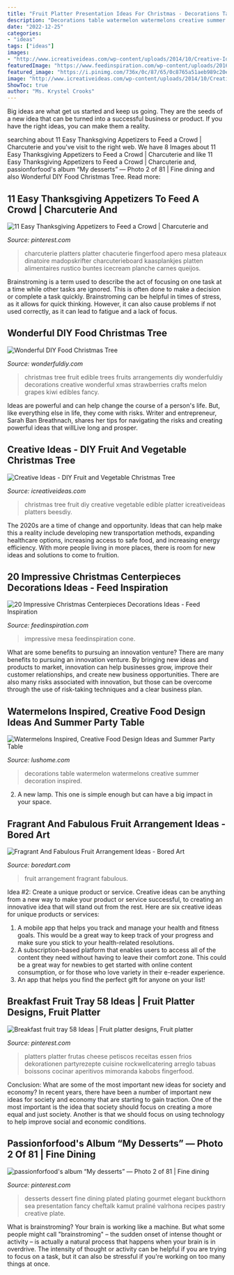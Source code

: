 ```yaml
---
title: "Fruit Platter Presentation Ideas For Christmas - Decorations Table Watermelon Watermelons Creative Summer Decoration Inspired"
description: "Decorations table watermelon watermelons creative summer decoration inspired"
date: "2022-12-25"
categories:
- "ideas"
tags: ["ideas"]
images:
- "http://www.icreativeideas.com/wp-content/uploads/2014/10/Creative-Ideas-DIY-Fruit-and-Vegetable-Christmas-Tree-5.jpg"
featuredImage: "https://www.feedinspiration.com/wp-content/uploads/2016/09/Christmas-Centerpiece-Table-Be-Equipped-Red-Berry-Jar-Cone.jpg"
featured_image: "https://i.pinimg.com/736x/0c/87/65/0c8765a51aeb989c20e4ee00c1bf694d.jpg"
image: "http://www.icreativeideas.com/wp-content/uploads/2014/10/Creative-Ideas-DIY-Fruit-and-Vegetable-Christmas-Tree-5.jpg"
ShowToc: true
author: "Ms. Krystel Crooks"
---
```



Big ideas are what get us started and keep us going. They are the seeds of a new idea that can be turned into a successful business or product. If you have the right ideas, you can make them a reality.

	

		
searching about 11 Easy Thanksgiving Appetizers to Feed a Crowd | Charcuterie and you've visit to the right web. We have 8 Images about 11 Easy Thanksgiving Appetizers to Feed a Crowd | Charcuterie and like 11 Easy Thanksgiving Appetizers to Feed a Crowd | Charcuterie and, passionforfood&#039;s album “My desserts” — Photo 2 of 81 | Fine dining and also Wonderful DIY Food Christmas Tree. Read more:
		
    
## 11 Easy Thanksgiving Appetizers To Feed A Crowd | Charcuterie And

<img loading=lazy src="https://i.pinimg.com/736x/08/17/7e/08177ef3578754ca24a8191952b87c9f.jpg" onerror="this.onerror=null;this.src='https://tse4.mm.bing.net/th?id=OIP.HizhHOrXkuZQosUvd_9omgHaK5&amp;pid=15.1';" alt="11 Easy Thanksgiving Appetizers to Feed a Crowd | Charcuterie and">

_Source: pinterest.com_

>charcuterie platters platter chacuterie fingerfood apero mesa plateaux dinatoire madopskrifter charcuterieboard kaasplankjes platten alimentaires rustico buntes icecream planche carnes queijos. 

	

Brainstroming is a term used to describe the act of focusing on one task at a time while other tasks are ignored. This is often done to make a decision or complete a task quickly. Brainstroming can be helpful in times of stress, as it allows for quick thinking. However, it can also cause problems if not used correctly, as it can lead to fatigue and a lack of focus.

    
## Wonderful DIY Food Christmas Tree

<img loading=lazy src="https://cdn.wonderfuldiy.com/wp-content/uploads/2014/10/edible-Christmas-Tree4.jpg" onerror="this.onerror=null;this.src='https://tse1.mm.bing.net/th?id=OIP.EZku4WkN8C_qyRR_UxSrZAHaF9&amp;pid=15.1';" alt="Wonderful DIY Food Christmas Tree">

_Source: wonderfuldiy.com_

>christmas tree fruit edible trees fruits arrangements diy wonderfuldiy decorations creative wonderful xmas strawberries crafts melon grapes kiwi edibles fancy. 

	

Ideas are powerful and can help change the course of a person's life. But, like everything else in life, they come with risks. Writer and entrepreneur, Sarah Ban Breathnach, shares her tips for navigating the risks and creating powerful ideas that willLive long and prosper.

    
## Creative Ideas - DIY Fruit And Vegetable Christmas Tree

<img loading=lazy src="http://www.icreativeideas.com/wp-content/uploads/2014/10/Creative-Ideas-DIY-Fruit-and-Vegetable-Christmas-Tree-5.jpg" onerror="this.onerror=null;this.src='https://tse3.mm.bing.net/th?id=OIP.eVArzBkbT84YhETdCqjx5wHaHa&amp;pid=15.1';" alt="Creative Ideas - DIY Fruit and Vegetable Christmas Tree">

_Source: icreativeideas.com_

>christmas tree fruit diy creative vegetable edible platter icreativeideas platters beesdiy. 

	

The 2020s are a time of change and opportunity. Ideas that can help make this a reality include developing new transportation methods, expanding healthcare options, increasing access to safe food, and increasing energy efficiency. With more people living in more places, there is room for new ideas and solutions to come to fruition.

    
## 20 Impressive Christmas Centerpieces Decorations Ideas - Feed Inspiration

<img loading=lazy src="https://www.feedinspiration.com/wp-content/uploads/2016/09/Christmas-Centerpiece-Table-Be-Equipped-Red-Berry-Jar-Cone.jpg" onerror="this.onerror=null;this.src='https://tse3.mm.bing.net/th?id=OIP.RiXAUHjKqpoYTfKpLrPgJwHaLH&amp;pid=15.1';" alt="20 Impressive Christmas Centerpieces Decorations Ideas - Feed Inspiration">

_Source: feedinspiration.com_

>impressive mesa feedinspiration cone. 

	

What are some benefits to pursuing an innovation venture?
There are many benefits to pursuing an innovation venture. By bringing new ideas and products to market, innovation can help businesses grow, improve their customer relationships, and create new business opportunities. There are also many risks associated with innovation, but those can be overcome through the use of risk-taking techniques and a clear business plan.

    
## Watermelons Inspired, Creative Food Design Ideas And Summer Party Table

<img loading=lazy src="https://www.lushome.com/wp-content/uploads/2013/07/food-decoration-design-ideas-watermelon-table-decorations-11.jpg" onerror="this.onerror=null;this.src='https://tse1.mm.bing.net/th?id=OIP.uWXLnC8tXB0CMLFtnxJaVQHaKB&amp;pid=15.1';" alt="Watermelons Inspired, Creative Food Design Ideas and Summer Party Table">

_Source: lushome.com_

>decorations table watermelon watermelons creative summer decoration inspired. 

	

2. A new lamp. This one is simple enough but can have a big impact in your space.

    
## Fragrant And Fabulous Fruit Arrangement Ideas - Bored Art

<img loading=lazy src="https://www.boredart.com/wp-content/uploads/2016/04/fruit-arrangement-ideas-2.jpg" onerror="this.onerror=null;this.src='https://tse4.mm.bing.net/th?id=OIP.b-eY4f8j8_T4SfQ9k0Vm6wHaJ7&amp;pid=15.1';" alt="Fragrant And Fabulous Fruit Arrangement Ideas - Bored Art">

_Source: boredart.com_

>fruit arrangement fragrant fabulous. 

	

Idea #2: Create a unique product or service.
Creative ideas can be anything from a new way to make your product or service successful, to creating an innovative idea that will stand out from the rest. Here are six creative ideas for unique products or services: 
1. A mobile app that helps you track and manage your health and fitness goals. This would be a great way to keep track of your progress and make sure you stick to your health-related resolutions. 
2. A subscription-based platform that enables users to access all of the content they need without having to leave their comfort zone. This could be a great way for newbies to get started with online content consumption, or for those who love variety in their e-reader experience. 
3. An app that helps you find the perfect gift for anyone on your list!

    
## Breakfast Fruit Tray 58 Ideas | Fruit Platter Designs, Fruit Platter

<img loading=lazy src="https://i.pinimg.com/736x/0c/87/65/0c8765a51aeb989c20e4ee00c1bf694d.jpg" onerror="this.onerror=null;this.src='https://tse4.mm.bing.net/th?id=OIP.YRBcqob-K68dryrFZOun_QAAAA&amp;pid=15.1';" alt="Breakfast fruit tray 58 Ideas | Fruit platter designs, Fruit platter">

_Source: pinterest.com_

>platters platter frutas cheese petiscos receitas essen frios dekorationen partyrezepte cuisine rockwellcatering arreglo tabuas boissons cocinar aperitivos mimoranda kabobs fingerfood. 

	

Conclusion: What are some of the most important new ideas for society and economy?
In recent years, there have been a number of important new ideas for society and economy that are starting to gain traction. One of the most important is the idea that society should focus on creating a more equal and just society. Another is that we should focus on using technology to help improve social and economic conditions.

    
## Passionforfood&#039;s Album “My Desserts” — Photo 2 Of 81 | Fine Dining

<img loading=lazy src="https://i.pinimg.com/736x/53/c9/e4/53c9e4c5fb1dbaac1c2ac570c4e200a8--elegant-desserts-fancy-desserts.jpg" onerror="this.onerror=null;this.src='https://tse2.mm.bing.net/th?id=OIP.6Q-geBBwKr9D5dV-Qefy-wHaJ3&amp;pid=15.1';" alt="passionforfood&#039;s album “My desserts” — Photo 2 of 81 | Fine dining">

_Source: pinterest.com_

>desserts dessert fine dining plated plating gourmet elegant buckthorn sea presentation fancy cheftalk kamut praliné valrhona recipes pastry creative plate. 

	

What is brainstroming?
Your brain is working like a machine. But what some people might call "brainstroming" – the sudden onset of intense thought or activity – is actually a natural process that happens when your brain is in overdrive. The intensity of thought or activity can be helpful if you are trying to focus on a task, but it can also be stressful if you're working on too many things at once.

